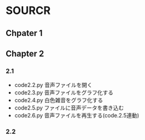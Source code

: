 # SOURCR

## Chpater 1

## Chapter 2

### 2.1

- code2.2.py 音声ファイルを開く
- code2.3.py 音声ファイルをグラフ化する
- code2.4.py 白色雑音をグラフ化する
- code2.5.py ファイルに音声データを書き込む
- code2.6.py 音声ファイルを再生する(code.2.5連動)

### 2.2


